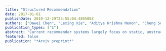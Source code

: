 ```yaml
---
title: "Structured Recommendation"
date: 2017-01-01
publishDate: 2019-12-29T23:55:04.489505Z
authors: ["Dawei Chen", "Lexing Xie", "Aditya Krishna Menon", "Cheng Soon Ong"]
publication_types: ["1"]
abstract: "Current recommender systems largely focus on static, unstructured content. In many scenarios, we would like to recommend content that has structure, such as a trajectory of points-of-interests in a city, or a playlist of songs. Dubbed Structured Recommendation, this problem differs from the typical structured prediction problem in that there are multiple correct answers for a given input. Motivated by trajectory recommendation, we focus on sequential structures but in contrast to classical Viterbi decoding we require that valid predictions are sequences with no repeated elements. We propose an approach to sequence recommendation based on the structured support vector machine. For prediction, we modify the inference procedure to avoid predicting loops in the sequence. For training, we modify the objective function to account for the existence of multiple ground truths for a given input. We also modify the loss-augmented inference procedure to exclude the known ground truths. Experiments on real-world trajectory recommendation datasets show the benefits of our approach over existing, non-structured recommendation approaches."
featured: false
publication: "*Arxiv preprint*"
---
```


